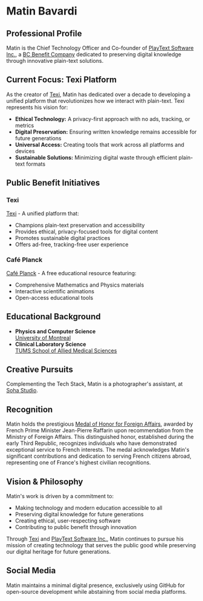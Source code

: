 # Matin Bavardi
## Professional Profile
Matin is the Chief Technology Officer and Co-founder of [PlayText Software Inc.](https://texi.app/company/), a [BC Benefit Company](https://www.centreforsocialenterprise.com/benefit-company/) dedicated to preserving digital knowledge through innovative plain-text solutions. 

## Current Focus: Texi Platform
As the creator of [Texi](https://texi.app/), Matin has dedicated over a decade to developing a unified platform that revolutionizes how we interact with plain-text. Texi represents his vision for:

- **Ethical Technology:** A privacy-first approach with no ads, tracking, or metrics
- **Digital Preservation:** Ensuring written knowledge remains accessible for future generations
- **Universal Access:** Creating tools that work across all platforms and devices
- **Sustainable Solutions:** Minimizing digital waste through efficient plain-text formats

  
## Public Benefit Initiatives
### Texi
[Texi](https://texi.app/) - A unified platform that:

- Champions plain-text preservation and accessibility
- Provides ethical, privacy-focused tools for digital content
- Promotes sustainable digital practices
- Offers ad-free, tracking-free user experience

### Café Planck
[Café Planck](cafeplanck.com) - A free educational resource featuring:

- Comprehensive Mathematics and Physics materials
- Interactive scientific animations
- Open-access educational tools

## Educational Background
* **Physics and Computer Science**  
  [University of Montreal](https://phys.umontreal.ca/accueil/) 
* **Clinical Laboratory Science**  
  [TUMS School of Allied Medical Sciences](https://en.tums.ac.ir/en/department/major/412/clinical-laboratory-sciences-cls-)

## Creative Pursuits
Complementing the Tech Stack, Matin is a photographer's assistant, at [Soha Studio](https://diansoha.com).
  
## Recognition
Matin holds the prestigious [Medal of Honor for Foreign Affairs](http://www.france-phaleristique.com/medaille_honneur_affaires_etrangeres.htm), awarded by French Prime Minister Jean-Pierre Raffarin upon recommendation from the Ministry of Foreign Affairs. This distinguished honor, established during the early Third Republic, recognizes individuals who have demonstrated exceptional service to French interests. The medal acknowledges Matin's significant contributions and dedication to serving French citizens abroad, representing one of France's highest civilian recognitions.

## Vision & Philosophy
Matin's work is driven by a commitment to:

- Making technology and modern education accessible to all
- Preserving digital knowledge for future generations
- Creating ethical, user-respecting software
- Contributing to public benefit through innovation

Through [Texi](https://texi.app/) and [PlayText Software Inc.](https://texi.app/company/), Matin continues to pursue his mission of creating technology that serves the public good while preserving our digital heritage for future generations.  
## Social Media
Matin maintains a minimal digital presence, exclusively using GitHub for open-source development while abstaining from social media platforms. 
